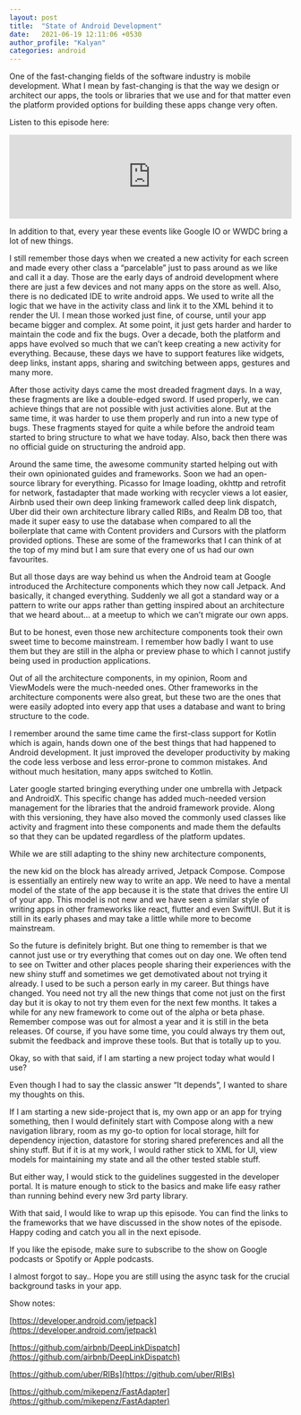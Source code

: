 ```yaml
---
layout: post
title:  "State of Android Development"
date:   2021-06-19 12:11:06 +0530
author_profile: "Kalyan"
categories: android
---
```

One of the fast-changing fields of the software industry is mobile development. What I mean by fast-changing is that the way we design or architect our apps, the tools or libraries that we use and for that matter even the platform provided options for building these apps change very often.

Listen to this episode here:
<iframe src="https://anchor.fm/reactivity/embed/episodes/State-of-Android-Development-e12m3ec" width="100%" frameborder="0" scrolling="no"></iframe>

In addition to that, every year these events like Google IO or WWDC bring a lot of new things.

I still remember those days when we created a new activity for each screen and made every other class a “parcelable” just to pass around as we like and call it a day. Those are the early days of android development where there are just a few devices and not many apps on the store as well. Also, there is no dedicated IDE to write android apps. We used to write all the logic that we have in the activity class and link it to the XML behind it to render the UI. I mean those worked just fine, of course, until your app became bigger and complex. At some point, it just gets harder and harder to maintain the code and fix the bugs. Over a decade, both the platform and apps have evolved so much that we can’t keep creating a new activity for everything. Because, these days we have to support features like widgets, deep links, instant apps, sharing and switching between apps, gestures and many more.

After those activity days came the most dreaded fragment days. In a way, these fragments are like a double-edged sword. If used properly, we can achieve things that are not possible with just activities alone. But at the same time, it was harder to use them properly and run into a new type of bugs. These fragments stayed for quite a while before the android team started to bring structure to what we have today. Also, back then there was no official guide on structuring the android app.

Around the same time, the awesome community started helping out with their own opinionated guides and frameworks. Soon we had an open-source library for everything. Picasso for Image loading, okhttp and retrofit for network, fastadapter that made working with recycler views a lot easier, Airbnb used their own deep linking framework called deep link dispatch, Uber did their own architecture library called RIBs, and Realm DB too, that made it super easy to use the database when compared to all the boilerplate that came with Content providers and Cursors with the platform provided options. These are some of the frameworks that I can think of at the top of my mind but I am sure that every one of us had our own favourites.

But all those days are way behind us when the Android team at Google introduced the Architecture components which they now call Jetpack. And basically, it changed everything. Suddenly we all got a standard way or a pattern to write our apps rather than getting inspired about an architecture that we heard about... at a meetup to which we can’t migrate our own apps.

But to be honest, even those new architecture components took their own sweet time to become mainstream. I remember how badly I want to use them but they are still in the alpha or preview phase to which I cannot justify being used in production applications.

Out of all the architecture components, in my opinion, Room and ViewModels were the much-needed ones. Other frameworks in the architecture components were also great, but these two are the ones that were easily adopted into every app that uses a database and want to bring structure to the code.

I remember around the same time came the first-class support for Kotlin which is again, hands down one of the best things that had happened to Android development. It just improved the developer productivity by making the code less verbose and less error-prone to common mistakes. And without much hesitation, many apps switched to Kotlin.

Later google started bringing everything under one umbrella with Jetpack and AndroidX. This specific change has added much-needed version management for the libraries that the android framework provide. Along with this versioning, they have also moved the commonly used classes like activity and fragment into these components and made them the defaults so that they can be updated regardless of the platform updates.

While we are still adapting to the shiny new architecture components,

the new kid on the block has already arrived, Jetpack Compose. Compose is essentially an entirely new way to write an app. We need to have a mental model of the state of the app because it is the state that drives the entire UI of your app. This model is not new and we have seen a similar style of writing apps in other frameworks like react, flutter and even SwiftUI. But it is still in its early phases and may take a little while more to become mainstream.

So the future is definitely bright. But one thing to remember is that we cannot just use or try everything that comes out on day one. We often tend to see on Twitter and other places people sharing their experiences with the new shiny stuff and sometimes we get demotivated about not trying it already. I used to be such a person early in my career. But things have changed. You need not try all the new things that come not just on the first day but it is okay to not try them even for the next few months. It takes a while for any new framework to come out of the alpha or beta phase. Remember compose was out for almost a year and it is still in the beta releases. Of course, if you have some time, you could always try them out, submit the feedback and improve these tools. But that is totally up to you.

Okay, so with that said, if I am starting a new project today what would I use?

Even though I had to say the classic answer “It depends”, I wanted to share my thoughts on this.

If I am starting a new side-project that is, my own app or an app for trying something, then I would definitely start with Compose along with a new navigation library, room as my go-to option for local storage, hilt for dependency injection, datastore for storing shared preferences and all the shiny stuff. But if it is at my work, I would rather stick to XML for UI, view models for maintaining my state and all the other tested stable stuff.

But either way, I would stick to the guidelines suggested in the developer portal. It is mature enough to stick to the basics and make life easy rather than running behind every new 3rd party library.

With that said, I would like to wrap up this episode. You can find the links to the frameworks that we have discussed in the show notes of the episode. Happy coding and catch you all in the next episode.

If you like the episode, make sure to subscribe to the show on Google podcasts or Spotify or Apple podcasts.

I almost forgot to say.. Hope you are still using the async task for the crucial background tasks in your app.

Show notes:

[https://developer.android.com/jetpack](https://developer.android.com/jetpack)

[https://github.com/airbnb/DeepLinkDispatch](https://github.com/airbnb/DeepLinkDispatch)

[https://github.com/uber/RIBs](https://github.com/uber/RIBs)

[https://github.com/mikepenz/FastAdapter](https://github.com/mikepenz/FastAdapter)
